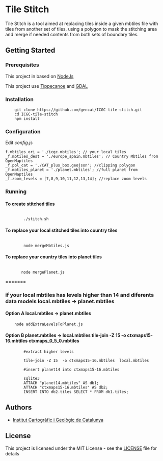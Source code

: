 # Tile Stitch
Tile Stitch is a tool aimed at replacing tiles inside a given mbtiles file with tiles from another set of tiles, using a polygon to mask the stitching area and merge if needed contents from both sets of boundary tiles.

## Getting Started


### Prerequisites

This project in based on [NodeJs](https://nodejs.org/en/)

This project use [Tippecanoe](https://github.com/mapbox/tippecanoe) and [GDAL](https://gdal.org/) 

### Installation

```
    git clone https://github.com/gencat/ICGC-tile-stitch.git
    cd ICGC-tile-stitch
    npm install

```


### Configuration

Edit *config.js*   

```
f.mbtiles_ori = './icgc.mbtiles'; // your local tiles
_f.mbtiles_dest = './europe_spain.mbtiles'; // Country Mbtiles from OpenMaptiles
_f.pol_cat = './CAT_plus_box.geojson'; //clipping polygon
_f.mbtiles_planet = './planet.mbtiles'; //full planet from OpenMaptiles
_f.zoom_levels = [7,8,9,10,11,12,13,14]; //replace zoom levels
```

### Running

#### To create stitched tiles

```

        ./stitch.sh

```

#### To replace your local stitched tiles into country tiles


```

        node mergeMbtiles.js

```


        
#### To replace your country tiles into planet tiles


```

       node mergePlanet.js

```


=======

### if your local mbtiles has levels higher than 14 and diferents data models local.mbtiles -> planet.mbtiles

#### Option A  local.mbtiles -> planet.mbtiles

```
    node addExtraLevelsToPlanet.js
```
#### Option B  planet.mbtiles -> local.mbtiles  tile-join -Z 15 -o ctxmaps15-16.mbtiles ctxmaps_0_5_0.mbtiles
```
        #extract higher levels

        tile-join -Z 15  -o ctxmaps15-16.mbtiles  local.mbtiles

        #insert planet14 into ctxmaps15-16.mbtiles
        
        sqlite3
        ATTACH "planet14.mbtiles" AS db1;
        ATTACH "ctxmaps15-16.mbtiles" AS db2;
        INSERT INTO db2.tiles SELECT * FROM db1.tiles;

```


## Authors

* [Institut Cartogràfic i Geològic de Catalunya](https://www.icgc.cat/)


## License

This project is licensed under the MIT License - see the [LICENSE](LICENSE) file for details


